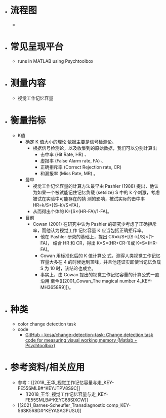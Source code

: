 - # 流程图
	- 
- # 常见呈现平台
	- runs in MATLAB using Psychtoolbox
- # 测量内容
	- 视觉工作记忆容量
- # 衡量指标
	- K值
		- 确定 K 值大小的理论 依据主要是信号检测论。
			- 根据信号检测论，以及收集到的原始数据，我们可以分别计算出
				- 击中率 (Hit Rate, HR) 、
				- 虚报率 (False Alarm rate, FA) 、
				- 正确拒斥率 (Correct Rejection rate, CR) 
				- 和漏报率 (Miss Rate, MR) 。
		- 最早
			- 视觉工作记忆容量的计算方法最早由 Pashler (1988) 提出，他认 为如果一个被试能记住记忆负载 (setsize) S 中的 k 个刺激，考虑被试在实验中可能存在的猜 测的影响，被试实际的击中率 HR=k/S+[(S-k)/S×FA]，
			- 从而得出个体的 K=[S×(HR-FA)/1-FA]。
		- 目前
			- Cowan (2001) 在研究中认为 Pashler 的研究少考虑了正确拒斥率，而他认为视觉工作 记忆容量 K 应当包括正确拒斥率。
				- 他在 Pashler 研究的基础上，提出 CR=k/S+[(S-k)/S]×(1-FA)， 结合 HR 和 CR，得出 K=S×(HR+CR-1)或 K=S×(HR-FA)。
				- Cowan 用标准化后的 K 值计算公 式，测得人类视觉工作记忆容量大多在 4 的时候达到顶峰，并且他还证实即使当记忆负载 S 为 10 时，该结论也成立。
				- 事实上，由 Cowan 提出的视觉工作记忆容量的计算公式一直沿用 至今([[2001_Cowan_The magical number 4_KEY-MH3658R9]])。
- # 种类
	- color change detection task
	- code
		- [GitHub - kcsa/change-detection-task: Change detection task code for measuring visual working memory (Matlab + Psychtoolbox)](https://github.com/kcsa/change-detection-task)
- # 参考资料/相关应用
	- 参考：[[2018_王华_视觉工作记忆容量与走_KEY-FE55SMLB#^KEYJTPV8S9C]]
		- [[2018_王华_视觉工作记忆容量与走_KEY-FE55SMLB#^KEYC68SIXCW]]
	- [[2021_Barnes-Scheufler_Transdiagnostic comp_KEY-56SK5R8D#^KEYASAGPUSU]]
